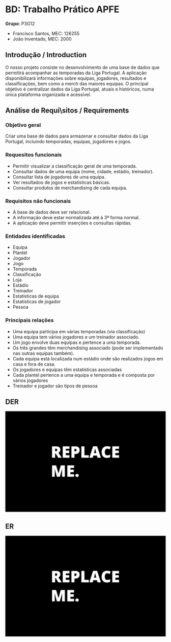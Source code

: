 # BD: Trabalho Prático APFE

**Grupo**: P3G12
- Francisco Santos, MEC: 126255
- João Inventado, MEC: 2000

## Introdução / Introduction
O nosso projeto consiste no desenvolvimento de uma base de dados que permitirá acompanhar as temporadas da Liga Portugal. A aplicação disponibilizará informações sobre equipas, jogadores, resultados e classificações, bem como a merch das maiores equipas. 
O principal objetivo é centralizar dados da Liga Portugal, atuais e históricos, numa única plataforma organizada e acessível.

## ​Análise de Requi\sitos / Requirements

### Objetivo geral

Criar uma base de dados para armazenar e consultar dados da Liga Portugal, incluindo temporadas, equipas, jogadores e jogos.

### Requesitos funcionais
- Permitir visualizar a classificação geral de uma temporada.
- Consultar dados de uma equipa (nome, cidade, estádio, treinador).
- Consultar lista de jogadores de uma equipa.
- Ver resultados de jogos e estatísticas básicas.
- Consultar produtos de merchandising de cada equipa.

### Requisitos não funcionais
- A base de dados deve ser relacional.
- A informação deve estar normalizada até à 3ª forma normal.
- A aplicação deve permitir inserções e consultas rápidas.

### Entidades identificadas
- Equipa
- Plantel
- Jogador
- Jogo
- Temporada
- Classificação
- Loja
- Estádio
- Treinador
- Estatísticas de equipa
- Estatísticas de jogador
- Pessoa



### Principais relações
- Uma equipa participa em várias temporadas (via classificação)
- Uma equipa tem vários jogadores e um treinador associado.
- Um jogo envolve duas equipas e pertence a uma temporada.
- Os três grandes têm merchandising associado (pode ser implementado nas outras equipas também).
- Cada equipa está localizada num estádio onde são realizados jogos em casa e fora de casa.
- Os jogadores e equipas têm estatísticas associadas
- Cada plantel pertence a uma equipa e temporada e é composta por vários jogadores
- Treinador e jogador são tipos de pessoa




## DER


![DER Diagram!](der.jpg "AnImage")

## ER

![ER Diagram!](er.jpg "AnImage")